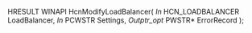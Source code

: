 HRESULT
WINAPI
HcnModifyLoadBalancer(
    _In_ HCN_LOADBALANCER LoadBalancer,
    _In_ PCWSTR Settings,
    _Outptr_opt_ PWSTR* ErrorRecord
    );